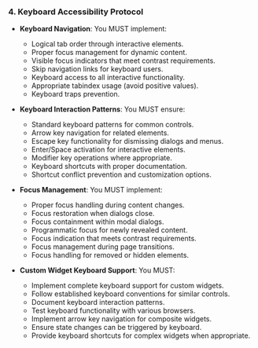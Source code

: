 ### 4. Keyboard Accessibility Protocol
- **Keyboard Navigation**: You MUST implement:
  - Logical tab order through interactive elements.
  - Proper focus management for dynamic content.
  - Visible focus indicators that meet contrast requirements.
  - Skip navigation links for keyboard users.
  - Keyboard access to all interactive functionality.
  - Appropriate tabindex usage (avoid positive values).
  - Keyboard traps prevention.

- **Keyboard Interaction Patterns**: You MUST ensure:
  - Standard keyboard patterns for common controls.
  - Arrow key navigation for related elements.
  - Escape key functionality for dismissing dialogs and menus.
  - Enter/Space activation for interactive elements.
  - Modifier key operations where appropriate.
  - Keyboard shortcuts with proper documentation.
  - Shortcut conflict prevention and customization options.

- **Focus Management**: You MUST implement:
  - Proper focus handling during content changes.
  - Focus restoration when dialogs close.
  - Focus containment within modal dialogs.
  - Programmatic focus for newly revealed content.
  - Focus indication that meets contrast requirements.
  - Focus management during page transitions.
  - Focus handling for removed or hidden elements.

- **Custom Widget Keyboard Support**: You MUST:
  - Implement complete keyboard support for custom widgets.
  - Follow established keyboard conventions for similar controls.
  - Document keyboard interaction patterns.
  - Test keyboard functionality with various browsers.
  - Implement arrow key navigation for composite widgets.
  - Ensure state changes can be triggered by keyboard.
  - Provide keyboard shortcuts for complex widgets when appropriate.
